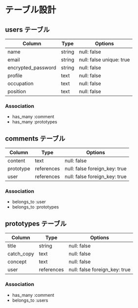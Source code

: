 # テーブル設計

## users テーブル

| Column             | Type   | Options                 |
| ------------------ | ------ | ------------------------|
| name               | string | null: false             |
| email              | string | null: false unique: true|
| encrypted_password | string | null: false             |
| profile            |  text  | null: false             |
| occupation         |  text  | null: false             |
| position           |  text  | null: false             |

### Association

- has_many :comment
- has_many :prototypes


## comments テーブル

| Column    | Type       | Options                       |
| ----------| ---------- | ----------------------------- |
| content   | text       | null: false                   |
| prototype | references | null: false foreign_key: true |
| user      | references | null: false foreign_key: true |

### Association

- belongs_to :user
- belongs_to :prototypes

## prototypes テーブル

| Column     | Type       | Options                       |
| ---------- | ---------- | ----------------------------- |
| title      | string     | null: false                   |
| catch_copy | text       | null: false                   |
| concept    | text       | null: false                   |
| user       | references | null: false foreign_key: true |

### Association

- has_many :comment
- belongs_to :users

